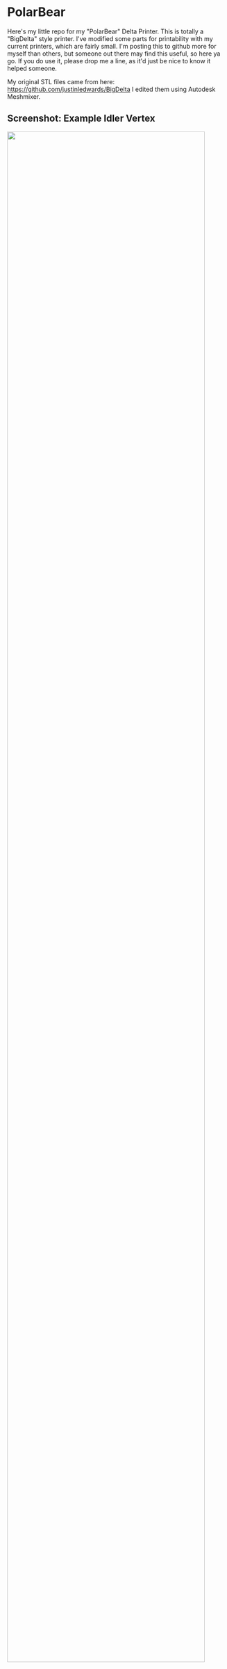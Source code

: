 # PolarBear
Here's my little repo for my "PolarBear" Delta Printer. This is totally a "BigDelta" style printer. I've modified some parts for printability with my current printers, which are fairly small. I'm posting this to github more for myself than others, but someone out there may find this useful, so here ya go. If you do use it, please drop me a line, as it'd just be nice to know it helped someone.

My original STL files came from here: https://github.com/justinledwards/BigDelta
I edited them using Autodesk Meshmixer.

## Screenshot: Example Idler Vertex
<img src="http://www.dawning.ca/wp-content/uploads/2015/12/Screen-Shot-2015-12-23-at-4.03.55-PM.png" width="95%" />
